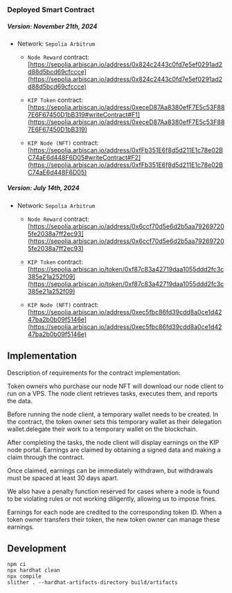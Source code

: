 ### Deployed Smart Contract

##### Version: November 21th, 2024

- Network: `Sepolia Arbitrum`
      
  - `Node Reward` contract: [https://sepolia.arbiscan.io/address/0x824c2443c0fd7e5ef0291ad2d88d5bcd69cfccce](https://sepolia.arbiscan.io/address/0x824c2443c0fd7e5ef0291ad2d88d5bcd69cfccce)
      
  - `KIP Token` contract: [https://sepolia.arbiscan.io/address/0xeceD87Aa8380efF7E5c53F887E6F67450D1bB319#writeContract#F1](https://sepolia.arbiscan.io/address/0xeceD87Aa8380efF7E5c53F887E6F67450D1bB319)
      
  - `KIP Node (NFT)` contract: [https://sepolia.arbiscan.io/address/0xfFb351E6f8d5d211E1c78e02BC74aE6d448F6D05#writeContract#F2](https://sepolia.arbiscan.io/address/0xfFb351E6f8d5d211E1c78e02BC74aE6d448F6D05)

##### Version: July 14th, 2024

- Network: `Sepolia Arbitrum`
      
  - `Node Reward` contract: [https://sepolia.arbiscan.io/address/0x6ccf70d5e6d2b5aa792697205fe2038a7ff2ec93](https://sepolia.arbiscan.io/address/0x6ccf70d5e6d2b5aa792697205fe2038a7ff2ec93)
      
  - `KIP Token` contract: [https://sepolia.arbiscan.io/token/0xf87c83a42719daa1055ddd2fc3c385e21a252f09](https://sepolia.arbiscan.io/token/0xf87c83a42719daa1055ddd2fc3c385e21a252f09)
      
  - `KIP Node (NFT)` contract: [https://sepolia.arbiscan.io/address/0xec5fbc86fd39cdd8a0ce1d4247ba2b0b09f5146e](https://sepolia.arbiscan.io/address/0xec5fbc86fd39cdd8a0ce1d4247ba2b0b09f5146e)


## Implementation

Description of requirements for the contract implementation:

Token owners who purchase our node NFT will download our node client to run on a VPS. The node client retrieves tasks, executes them, and reports the data.

Before running the node client, a temporary wallet needs to be created. In the contract, the token owner sets this temporary wallet as their delegation wallet.delegate their work to a temporary wallet on the blockchain.

After completing the tasks, the node client will display earnings on the KIP node portal. Earnings are claimed by obtaining a signed data and making a claim through the contract.

Once claimed, earnings can be immediately withdrawn, but withdrawals must be spaced at least 30 days apart.

We also have a penalty function reserved for cases where a node is found to be violating rules or not working diligently, allowing us to impose fines.

Earnings for each node are credited to the corresponding token ID. When a token owner transfers their token, the new token owner can manage these earnings.

## Development

```
npm ci
npx hardhat clean
npx compile
slither . --hardhat-artifacts-directory build/artifacts
```